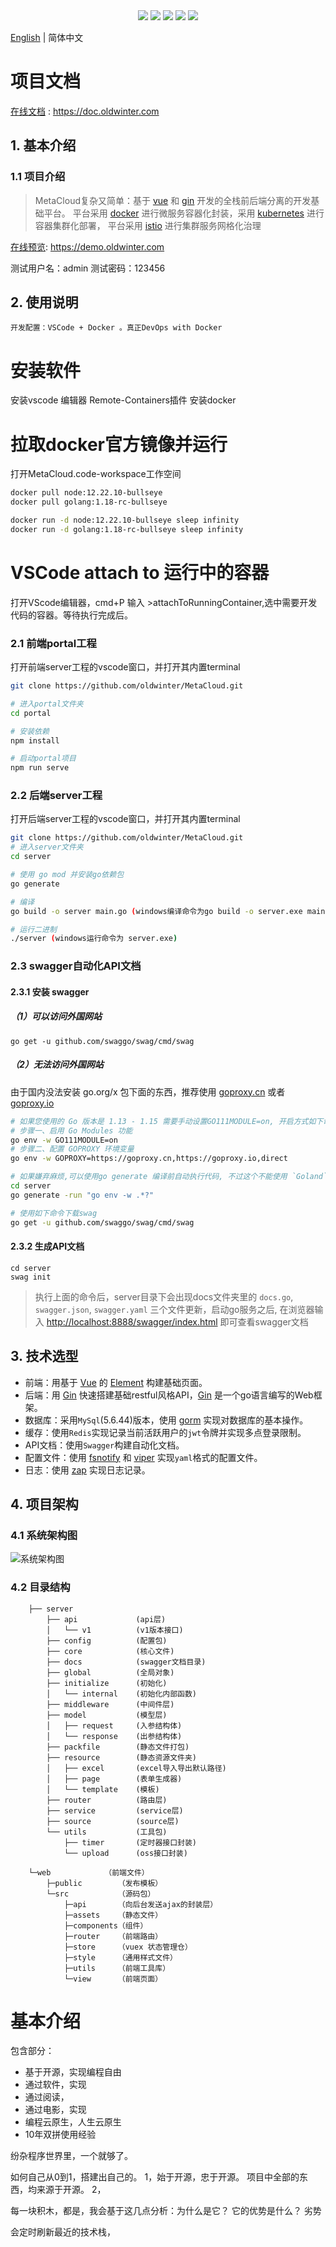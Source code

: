 <div align=center>
<img src="https://img.shields.io/badge/golang-1.16-blue"/>
<img src="https://img.shields.io/badge/gin-1.6.3-lightBlue"/>
<img src="https://img.shields.io/badge/vue-3.0.0-brightgreen"/>
<img src="https://img.shields.io/badge/element--plus-1.1.0beta8-green"/>
<img src="https://img.shields.io/badge/gorm-1.20.7-red"/>
</div>

[English](./README-en.md) | 简体中文

# 项目文档
[在线文档](https://doc.oldwinter.com) : https://doc.oldwinter.com

## 1. 基本介绍

### 1.1 项目介绍

> MetaCloud复杂又简单：基于 [vue](https://vuejs.org) 和 [gin](https://gin-gonic.com) 开发的全栈前后端分离的开发基础平台。
> 平台采用 [docker](https:www.docker.com) 进行微服务容器化封装，采用 [kubernetes](https://kubernetes.com) 进行容器集群化部署，
> 平台采用 [istio]() 进行集群服务网格化治理

[在线预览](https://demo.oldwinter.com): https://demo.oldwinter.com

测试用户名：admin 测试密码：123456

## 2. 使用说明

```
开发配置：VSCode + Docker 。真正DevOps with Docker
```
# 安装软件
安装vscode 编辑器 Remote-Containers插件
安装docker 

# 拉取docker官方镜像并运行

打开MetaCloud.code-workspace工作空间

```bash
docker pull node:12.22.10-bullseye
docker pull golang:1.18-rc-bullseye

docker run -d node:12.22.10-bullseye sleep infinity
docker run -d golang:1.18-rc-bullseye sleep infinity
```

# VSCode attach to 运行中的容器
打开VScode编辑器，cmd+P 输入 >attachToRunningContainer,选中需要开发代码的容器。等待执行完成后。

### 2.1 前端portal工程
打开前端server工程的vscode窗口，并打开其内置terminal

```bash
git clone https://github.com/oldwinter/MetaCloud.git

# 进入portal文件夹
cd portal

# 安装依赖
npm install

# 启动portal项目
npm run serve
```
### 2.2 后端server工程
打开后端server工程的vscode窗口，并打开其内置terminal

```bash
git clone https://github.com/oldwinter/MetaCloud.git
# 进入server文件夹
cd server

# 使用 go mod 并安装go依赖包
go generate

# 编译 
go build -o server main.go (windows编译命令为go build -o server.exe main.go )

# 运行二进制
./server (windows运行命令为 server.exe)
```


### 2.3 swagger自动化API文档

#### 2.3.1 安装 swagger

##### （1）可以访问外国网站

````
go get -u github.com/swaggo/swag/cmd/swag
````

##### （2）无法访问外国网站

由于国内没法安装 go.org/x 包下面的东西，推荐使用 [goproxy.cn](https://goproxy.cn) 或者 [goproxy.io](https://goproxy.io/zh/)

```bash
# 如果您使用的 Go 版本是 1.13 - 1.15 需要手动设置GO111MODULE=on, 开启方式如下命令, 如果你的 Go 版本 是 1.16 ~ 最新版 可以忽略以下步骤一
# 步骤一、启用 Go Modules 功能
go env -w GO111MODULE=on 
# 步骤二、配置 GOPROXY 环境变量
go env -w GOPROXY=https://goproxy.cn,https://goproxy.io,direct

# 如果嫌弃麻烦,可以使用go generate 编译前自动执行代码, 不过这个不能使用 `Goland` 或者 `Vscode` 的 命令行终端
cd server
go generate -run "go env -w .*?"

# 使用如下命令下载swag
go get -u github.com/swaggo/swag/cmd/swag
```

#### 2.3.2 生成API文档

```` shell
cd server
swag init
````

> 执行上面的命令后，server目录下会出现docs文件夹里的 `docs.go`, `swagger.json`, `swagger.yaml` 三个文件更新，启动go服务之后, 在浏览器输入 [http://localhost:8888/swagger/index.html](http://localhost:8888/swagger/index.html) 即可查看swagger文档


## 3. 技术选型

- 前端：用基于 [Vue](https://vuejs.org) 的 [Element](https://github.com/ElemeFE/element) 构建基础页面。
- 后端：用 [Gin](https://gin-gonic.com/) 快速搭建基础restful风格API，[Gin](https://gin-gonic.com/) 是一个go语言编写的Web框架。
- 数据库：采用`MySql`(5.6.44)版本，使用 [gorm](http://gorm.cn) 实现对数据库的基本操作。
- 缓存：使用`Redis`实现记录当前活跃用户的`jwt`令牌并实现多点登录限制。
- API文档：使用`Swagger`构建自动化文档。
- 配置文件：使用 [fsnotify](https://github.com/fsnotify/fsnotify) 和 [viper](https://github.com/spf13/viper) 实现`yaml`格式的配置文件。
- 日志：使用 [zap](https://github.com/uber-go/zap) 实现日志记录。

## 4. 项目架构

### 4.1 系统架构图

![系统架构图](http://qmplusimg.henrongyi.top/gva/gin-vue-admin.png)

### 4.2 目录结构

```
    ├── server
        ├── api             (api层)
        │   └── v1          (v1版本接口)
        ├── config          (配置包)
        ├── core            (核心文件)
        ├── docs            (swagger文档目录)
        ├── global          (全局对象)                    
        ├── initialize      (初始化)                        
        │   └── internal    (初始化内部函数)                            
        ├── middleware      (中间件层)                        
        ├── model           (模型层)                    
        │   ├── request     (入参结构体)                        
        │   └── response    (出参结构体)                            
        ├── packfile        (静态文件打包)                        
        ├── resource        (静态资源文件夹)                        
        │   ├── excel       (excel导入导出默认路径)                        
        │   ├── page        (表单生成器)                        
        │   └── template    (模板)                            
        ├── router          (路由层)                    
        ├── service         (service层)                    
        ├── source          (source层)                    
        └── utils           (工具包)                    
            ├── timer       (定时器接口封装)                        
            └── upload      (oss接口封装)                        
    
    └─web            （前端文件）
        ├─public        （发布模板）
        └─src           （源码包）
            ├─api       （向后台发送ajax的封装层）
            ├─assets	（静态文件）
            ├─components（组件）
            ├─router	（前端路由）
            ├─store     （vuex 状态管理仓）
            ├─style     （通用样式文件）
            ├─utils     （前端工具库）
            └─view      （前端页面）

```

# 基本介绍

包含部分：
- 基于开源，实现编程自由
- 通过软件，实现
- 通过阅读，
- 通过电影，实现
- 编程云原生，人生云原生
- 10年双拼使用经验

纷杂程序世界里，一个就够了。

如何自己从0到1，搭建出自己的。
1，始于开源，忠于开源。
项目中全部的东西，均来源于开源。
2，

每一块积木，都是，我会基于这几点分析：为什么是它？
它的优势是什么？
劣势

会定时刷新最近的技术栈，

